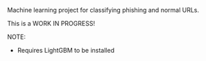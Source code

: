 Machine learning project for classifying phishing and normal URLs.

This is a WORK IN PROGRESS!

NOTE:
 - Requires LightGBM to be installed
